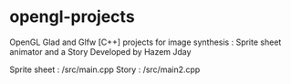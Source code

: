 # opengl-projects
OpenGL Glad and Glfw [C++] projects for image synthesis : Sprite sheet animator and a Story Developed by Hazem Jday

Sprite sheet : /src/main.cpp
Story : /src/main2.cpp
